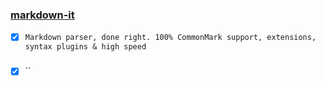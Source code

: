 ### [markdown-it](https://github.com/markdown-it/markdown-it)  
  - [X] `Markdown parser, done right. 100% CommonMark support, extensions, syntax plugins & high speed`
### []()  
  - [X] ``
